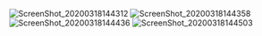 ![ScreenShot_20200318144312](https://user-images.githubusercontent.com/26596521/76962028-1aa6c700-6927-11ea-9c13-9a1e3ea49510.png)
![ScreenShot_20200318144358](https://user-images.githubusercontent.com/26596521/76962032-1bd7f400-6927-11ea-8dd3-f88105e454ba.png)
![ScreenShot_20200318144436](https://user-images.githubusercontent.com/26596521/76962034-1bd7f400-6927-11ea-8c29-ff4f527d5c84.png)
![ScreenShot_20200318144503](https://user-images.githubusercontent.com/26596521/76962035-1c708a80-6927-11ea-9934-95450a2e313b.png)
